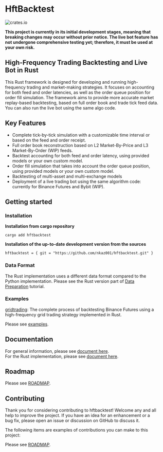 # HftBacktest

![crates.io](https://img.shields.io/crates/v/hftbacktest.svg)

**This project is currently in its initial development stages, meaning that breaking changes may occur without prior
notice. The live bot feature has not undergone comprehensive testing yet; therefore, it must be used at your own risk.**

## High-Frequency Trading Backtesting and Live Bot in Rust

This Rust framework is designed for developing and running high-frequency trading and market-making strategies. It
focuses on accounting for both feed and order latencies, as well as the order queue position for order fill simulation.
The framework aims to provide more accurate market replay-based backtesting, based on full order book and trade tick
feed data. You can also run the live bot using the same algo code.

## Key Features

* Complete tick-by-tick simulation with a customizable time interval or based on the feed and order receipt.
* Full order book reconstruction based on L2 Market-By-Price and L3 Market-By-Order (WIP) feeds.
* Backtest accounting for both feed and order latency, using provided models or your own custom model.
* Order fill simulation that takes into account the order queue position, using provided models or your own custom model.
* Backtesting of multi-asset and multi-exchange models
* Deployment of a live trading bot using the same algorithm code: currently for Binance Futures and Bybit (WIP).

## Getting started

### Installation

**Installation from cargo repository**

    cargo add hftbacktest

**Installation of the up-to-date development version from the sources**

    hftbacktest = { git = "https://github.com/nkaz001/hftbacktest.git" }

### Data Format

The Rust implementation uses a different data format compared to the Python implementation. Please see the Rust version 
part of [Data Preparation](https://hftbacktest.readthedocs.io/en/latest/tutorials/Data%20Preparation.html) tutorial.

### Examples

[gridtrading](https://github.com/nkaz001/hftbacktest/blob/master/rust/examples/gridtrading.ipynb): The complete process of backtesting Binance Futures using a high-frequency grid trading strategy implemented in Rust.

Please see [examples](https://github.com/nkaz001/hftbacktest/tree/master/rust/examples).

## Documentation

For general information, please see [document here](https://hftbacktest.readthedocs.io/).  
For the Rust implementation, please see [document here](https://docs.rs/hftbacktest/latest/hftbacktest/).

## Roadmap

Please see [ROADMAP](https://github.com/nkaz001/hftbacktest/blob/master/ROADMAP.md>).

## Contributing

Thank you for considering contributing to hftbacktest! Welcome any and all help to improve the project. If you have an
idea for an enhancement or a bug fix, please open an issue or discussion on GitHub to discuss it.

The following items are examples of contributions you can make to this project:

Please see [ROADMAP](https://github.com/nkaz001/hftbacktest/blob/master/ROADMAP.md>).
